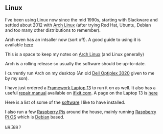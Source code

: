 ## Linux
I've been using Linux now since the mid 1990s, starting with Slackware and settled about 2012 with [Arch Linux](https://archlinux.org/) (after trying Red Hat, Ubuntu, Debian and too many other distributions to remember).  

Arch even has an intsaller now (sort of!). A good guide to using it is available [here](http://formatting-kindle.info/arch.txt)

This is a space to keep my notes on [Arch Linux](https://archlinux.org/) (and Linux generally)

Arch is a rolling release so usually the software should be up-to-date.

I currently run Arch on my desktop (An old [Dell Optiplex 3020](https://www.dell.com/support/home/en-uk/product-support/product/optiplex-3020-desktop/overview) given to me by my son).

I have just ordered a [Framework Laptop 13](https://frame.work/gb/en/laptop13) to run it on as well. It also has a useful [repair manual](https://www.ifixit.com/Device/Framework_Laptop) available on [ifixit.com](https://ifixit.com). A page on the Laptop 13 is [here](../computing/framework_13.md)

Here is a list of some of the [software](../computing/software.md) I like to have installed.

I also run a few [Raspberry Pis](https://www.raspberrypi.com) around the house, mainly running [Raspberry Pi OS](https://www.raspberrypi.com/software/operating-systems/) which is [Debian](https://www.debian.org) based.

[up](README.md)
[top](../README.md)
)
